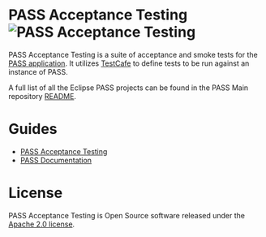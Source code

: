 # PASS Acceptance Testing ![PASS Acceptance Testing](https://github.com/eclipse-pass/pass-acceptance-testing/actions/workflows/release.yml)

PASS Acceptance Testing is a suite of acceptance and smoke tests for the [PASS application](https://github.com/eclipse-pass).
It utilizes [TestCafe](https://testcafe.io/) to define tests to be run against an instance of PASS.

A full list of all the Eclipse PASS projects can be found in the PASS Main repository [README](https://github.com/eclipse-pass/main).

# Guides

* [PASS Acceptance Testing](https://docs.eclipse-pass.org/developer-documentation/pass-acceptance-testing)
* [PASS Documentation](https://docs.eclipse-pass.org/)

# License

PASS Acceptance Testing is Open Source software released under the [Apache 2.0 license](LICENSE).